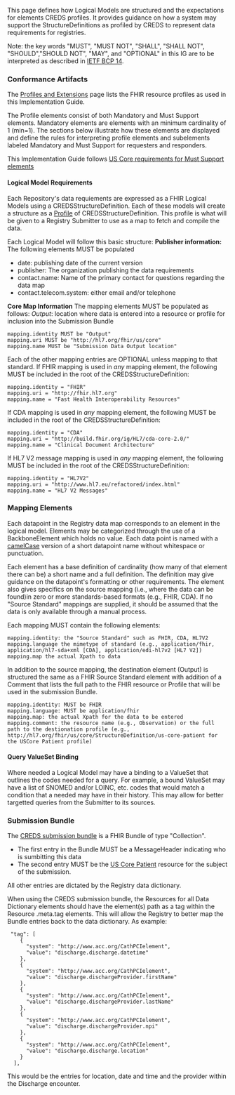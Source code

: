 This page defines how Logical Models are structured and the expectations for elements CREDS profiles. It provides guidance on how a system may support the StructureDefinitions as profiled by CREDS to represent data requirements for registries. 

Note: the key words "MUST", "MUST NOT", "SHALL", "SHALL NOT", "SHOULD","SHOULD NOT", "MAY", and "OPTIONAL" in this IG are to be interpreted as described in  [IETF BCP 14](https://www.rfc-editor.org/info/bcp14).

### Conformance Artifacts

The [Profiles and Extensions](profiles_and_extensions.html) page lists the FHIR resource profiles as used in this Implementation Guide.  

The Profile elements consist of both Mandatory and Must Support elements. Mandatory elements are elements with an minimum cardinality of 1 (min=1).  The sections below illustrate how these elements are displayed and define the rules for interpreting profile elements and subelements labeled Mandatory and Must Support for requesters and responders.

This Implementation Guide follows [US Core requirements for Must Support elements](https://build.fhir.org/ig/HL7/US-Core/conformance-expectations.html#must-support-elements)

#### Logical Model Requirements

Each Repository's data requiements are expressed as a FHIR Logical Models using a CREDSStructureDefinition.  Each of these models will create a structure as a [Profile](https://www.hl7.org/fhir/profiling.html) of CREDSStructureDefinition.  This profile is what will be given to a Registry Submitter to use as a map to fetch and compile the data.

Each Logical Model will follow this basic structure:
**Publisher information:**
The following elements MUST be populated
* date: publishing date of the current version 
* publisher: The organization publishing the data requirements
* contact.name: Name of the primary contact for questions regarding the data map
* contact.telecom.system: either email and/or telephone

**Core Map Information**
The mapping elements MUST be populated as follows:
_Output_: location where data is entered into a resource or profile for inclusion into the Submission Bundle

    mapping.identity MUST be "Output"
    mapping.uri MUST be "http://hl7.org/fhir/us/core" 
    mapping.name MUST be "Submission Data Output location"

Each of the other mapping entries are OPTIONAL unless mapping to that standard.
If FHIR mapping is used in *any* mapping element, the following MUST be included in the root of the CREDSStructureDefinition:

    mapping.identity = "FHIR"
    mapping.uri = "http://fhir.hl7.org"
    mapping.name = "Fast Health Interoperability Resources"

If CDA mapping is used in *any* mapping element, the following MUST be included in the root of the CREDSStructureDefinition:

    mapping.identity = "CDA"
    mapping.uri = "http://build.fhir.org/ig/HL7/cda-core-2.0/"
    mapping.name = "Clinical Document Architecture"

If HL7 V2 message mapping is used in *any* mapping element, the following MUST be included in the root of the CREDSStructureDefinition:

    mapping.identity = "HL7V2"
    mapping.uri = "http://www.hl7.eu/refactored/index.html"
    mapping.name = "HL7 V2 Messages"

### Mapping Elements
Each datapoint in the Registry data map corresponds to an element in the logical model.  Elements may be categorized through the use of a BackboneElement which holds no value. Each data point is named with a [camelCase](https://en.wikipedia.org/wiki/Camel_case) version of a short datapoint name without whitespace or punctuation.

Each element has a base definition of cardinality (how many of that element there can be) a short name and a full definition.  The definition may give guidance on the datapoint's formatting or other requirements.  The element also gives specifics on the source mapping (i.e., where the data can be found)in zero or more standards-based formats (e.g., FHIR, CDA).  If no "Source Standard" mappings are supplied, it should be assumed that the data is only available through a manual process.


Each mapping MUST contain the following elements:
~~~~
mapping.identity: the "Source Standard" such as FHIR, CDA, HL7V2
mapping.language the mimetype of standard (e.g., application/fhir, application/hl7-sda+xml [CDA], application/edi-hl7v2 [HL7 V2])
mapping.map the actual Xpath to data 
~~~~

In addition to the source mapping, the destination element (Output) is structured the same as a FHIR Source Standard element with addition of a Comment that lists the full path to the FHIR resource or Profile that will be used in the submission Bundle.
~~~~
mapping.identity: MUST be FHIR
mapping.language: MUST be application/fhir
mapping.map: the actual Xpath for the data to be entered
mapping.comment: the resource name (e.g., Observation) or the full path to the destionation profile (e.g., http://hl7.org/fhir/us/core/StructureDefinition/us-core-patient for the USCore Patient profile)
~~~~

#### Query ValueSet Binding
Where needed a Logical Model may have a binding to a ValueSet that outlines the codes needed for a query.  For example, a bound ValueSet may have a list of SNOMED and/or LOINC, etc. codes that would match a condition that a needed may have in their history.  This may allow for better targetted queries from the Submitter to its sources.

### Submission Bundle
The [CREDS submission bundle](StructureDefinition-CREDSSubmission.html) is a FHIR Bundle of type "Collection".  
* The first entry in the Bundle MUST be a MessageHeader indicating who is sumbitting this data
* The second entry MUST be the [US Core Patient](https://build.fhir.org/ig/HL7/US-Core/StructureDefinition-us-core-patient.html) resource for the subject of the submission.

All other entries are dictated by the Registry data dictionary.

When using the CREDS submission bundle, the Resources for all Data Dictionary elements should have the element(s) path as a tag within the Resource .meta.tag elements.  This will allow the Registry to better map the Bundle entries back to the data dictionary.  As example:
```
 "tag": [
    {
      "system": "http://www.acc.org/CathPCIelement",
      "value": "discharge.discharge.datetime"
    },
    {
      "system": "http://www.acc.org/CathPCIelement",
      "value": "discharge.dischargeProvider.firstName"
    },
    {
      "system": "http://www.acc.org/CathPCIelement",
      "value": "discharge.dischargeProvider.lastName"
    },
    {
      "system": "http://www.acc.org/CathPCIelement",
      "value": "discharge.dischargeProvider.npi"
    },
    {
      "system": "http://www.acc.org/CathPCIelement",
      "value": "discharge.discharge.location"
    }
  ],
  ```
  This would be the entries for location, date and time and the provider within the Discharge encounter. 